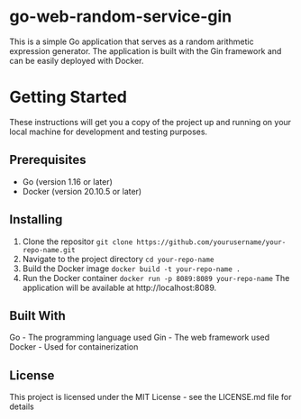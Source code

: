 # go-web-random-service-gin
This is a simple Go application that serves as a random arithmetic expression generator. The application is built with the Gin framework and can be easily deployed with Docker.

# Getting Started
These instructions will get you a copy of the project up and running on your local machine for development and testing purposes.

**Prerequisites**
---
- Go (version 1.16 or later)
- Docker (version 20.10.5 or later)

**Installing**
  ---
1. Clone the repositor
 ```git clone https://github.com/yourusername/your-repo-name.git```
2. Navigate to the project directory
```cd your-repo-name```
3. Build the Docker image
```docker build -t your-repo-name .```
4. Run the Docker container
```docker run -p 8089:8089 your-repo-name```
The application will be available at http://localhost:8089.

**Built With**
---
Go - The programming language used
Gin - The web framework used
Docker - Used for containerization

**License**
---
This project is licensed under the MIT License - see the LICENSE.md file for details
